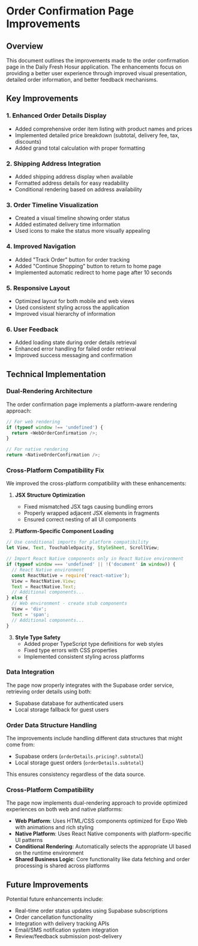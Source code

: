 # Order Confirmation Page Improvements

## Overview

This document outlines the improvements made to the order confirmation page in the Daily Fresh Hosur application. The enhancements focus on providing a better user experience through improved visual presentation, detailed order information, and better feedback mechanisms.

## Key Improvements

### 1. Enhanced Order Details Display
- Added comprehensive order item listing with product names and prices
- Implemented detailed price breakdown (subtotal, delivery fee, tax, discounts)
- Added grand total calculation with proper formatting

### 2. Shipping Address Integration
- Added shipping address display when available
- Formatted address details for easy readability
- Conditional rendering based on address availability

### 3. Order Timeline Visualization
- Created a visual timeline showing order status
- Added estimated delivery time information
- Used icons to make the status more visually appealing

### 4. Improved Navigation
- Added "Track Order" button for order tracking
- Added "Continue Shopping" button to return to home page
- Implemented automatic redirect to home page after 10 seconds

### 5. Responsive Layout
- Optimized layout for both mobile and web views
- Used consistent styling across the application
- Improved visual hierarchy of information

### 6. User Feedback
- Added loading state during order details retrieval
- Enhanced error handling for failed order retrieval
- Improved success messaging and confirmation

## Technical Implementation

### Dual-Rendering Architecture
The order confirmation page implements a platform-aware rendering approach:
```javascript
// For web rendering
if (typeof window !== 'undefined') {
  return <WebOrderConfirmation />;
}

// For native rendering
return <NativeOrderConfirmation />;
```

### Cross-Platform Compatibility Fix
We improved the cross-platform compatibility with these enhancements:

1. **JSX Structure Optimization**
   - Fixed mismatched JSX tags causing bundling errors
   - Properly wrapped adjacent JSX elements in fragments
   - Ensured correct nesting of all UI components

2. **Platform-Specific Component Loading**
```javascript
// Use conditional imports for platform compatibility
let View, Text, TouchableOpacity, StyleSheet, ScrollView;

// Import React Native components only in React Native environment
if (typeof window === 'undefined' || !('document' in window)) {
  // React Native environment
  const ReactNative = require('react-native');
  View = ReactNative.View;
  Text = ReactNative.Text;
  // Additional components...
} else {
  // Web environment - create stub components
  View = 'div';
  Text = 'span';
  // Additional components...
}
```

3. **Style Type Safety**
   - Added proper TypeScript type definitions for web styles
   - Fixed type errors with CSS properties
   - Implemented consistent styling across platforms

### Data Integration
The page now properly integrates with the Supabase order service, retrieving order details using both:
- Supabase database for authenticated users
- Local storage fallback for guest users

### Order Data Structure Handling
The improvements include handling different data structures that might come from:
- Supabase orders (`orderDetails.pricing?.subtotal`)
- Local storage guest orders (`orderDetails.subtotal`)

This ensures consistency regardless of the data source.

### Cross-Platform Compatibility
The page now implements dual-rendering approach to provide optimized experiences on both web and native platforms:

- **Web Platform**: Uses HTML/CSS components optimized for Expo Web with animations and rich styling
- **Native Platform**: Uses React Native components with platform-specific UI patterns
- **Conditional Rendering**: Automatically selects the appropriate UI based on the runtime environment
- **Shared Business Logic**: Core functionality like data fetching and order processing is shared across platforms

## Future Improvements

Potential future enhancements include:
- Real-time order status updates using Supabase subscriptions
- Order cancellation functionality
- Integration with delivery tracking APIs
- Email/SMS notification system integration
- Review/feedback submission post-delivery